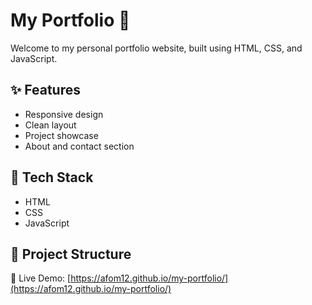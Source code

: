 # My Portfolio 🌟

Welcome to my personal portfolio website, built using HTML, CSS, and JavaScript.

## ✨ Features
- Responsive design
- Clean layout
- Project showcase
- About and contact section




## 📁 Tech Stack
- HTML
- CSS
- JavaScript

## 🚀 Project Structure

🔗 Live Demo: [https://afom12.github.io/my-portfolio/](https://afom12.github.io/my-portfolio/)

